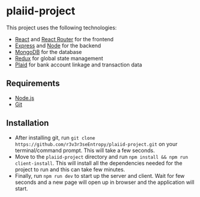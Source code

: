 # plaiid-project

This project uses the following technologies:

- [React](https://reactjs.org) and [React Router](https://reacttraining.com/react-router/) for the frontend
- [Express](http://expressjs.com/) and [Node](https://nodejs.org/en/) for the backend
- [MongoDB](https://www.mongodb.com/) for the database
- [Redux](https://redux.js.org/basics/usagewithreact) for global state management
- [Plaid](https://plaid.com) for bank account linkage and transaction data

## Requirements
- [Node.js](https://nodejs.org/en/download/) 
- [Git](https://git-scm.com/downloads)

## Installation
- After installing git, run `git clone https://github.com/r3v3r3seEntropy/plaiid-project.git` on your terminal/command prompt. This will take a few seconds.
- Move to the `plaiid-project` directory and run  `npm install && npm run client-install`. This will install all the dependencies needed for the project to run and this can take few minutes.
- Finally, run `npm run dev` to start up the server and client. Wait for few seconds and a new page will open up in browser and the application will start.
